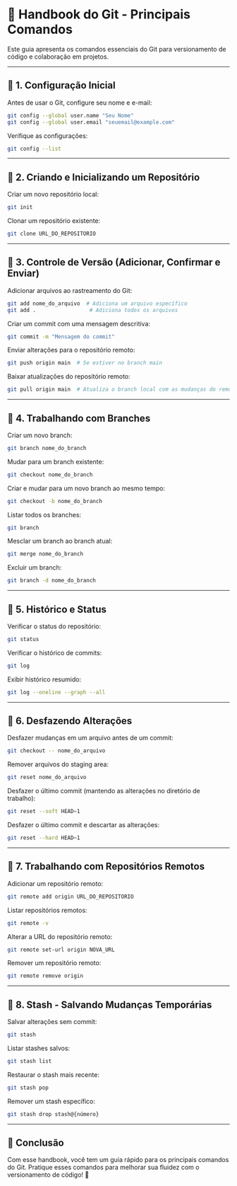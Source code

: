 # 📘 Handbook do Git - Principais Comandos

Este guia apresenta os comandos essenciais do Git para versionamento de código e colaboração em projetos.

---

## 📌 **1. Configuração Inicial**
Antes de usar o Git, configure seu nome e e-mail:

```sh
git config --global user.name "Seu Nome"
git config --global user.email "seuemail@example.com"
```

Verifique as configurações:

```sh
git config --list
```

---

## 📌 **2. Criando e Inicializando um Repositório**
Criar um novo repositório local:

```sh
git init
```

Clonar um repositório existente:

```sh
git clone URL_DO_REPOSITORIO
```

---

## 📌 **3. Controle de Versão (Adicionar, Confirmar e Enviar)**
Adicionar arquivos ao rastreamento do Git:

```sh
git add nome_do_arquivo  # Adiciona um arquivo específico
git add .                 # Adiciona todos os arquivos
```

Criar um commit com uma mensagem descritiva:

```sh
git commit -m "Mensagem do commit"
```

Enviar alterações para o repositório remoto:

```sh
git push origin main  # Se estiver no branch main
```

Baixar atualizações do repositório remoto:

```sh
git pull origin main  # Atualiza o branch local com as mudanças do remoto
```

---

## 📌 **4. Trabalhando com Branches**
Criar um novo branch:

```sh
git branch nome_do_branch
```

Mudar para um branch existente:

```sh
git checkout nome_do_branch
```

Criar e mudar para um novo branch ao mesmo tempo:

```sh
git checkout -b nome_do_branch
```

Listar todos os branches:

```sh
git branch
```

Mesclar um branch ao branch atual:

```sh
git merge nome_do_branch
```

Excluir um branch:

```sh
git branch -d nome_do_branch
```

---

## 📌 **5. Histórico e Status**
Verificar o status do repositório:

```sh
git status
```

Verificar o histórico de commits:

```sh
git log
```

Exibir histórico resumido:

```sh
git log --oneline --graph --all
```

---

## 📌 **6. Desfazendo Alterações**
Desfazer mudanças em um arquivo antes de um commit:

```sh
git checkout -- nome_do_arquivo
```

Remover arquivos do staging area:

```sh
git reset nome_do_arquivo
```

Desfazer o último commit (mantendo as alterações no diretório de trabalho):

```sh
git reset --soft HEAD~1
```

Desfazer o último commit e descartar as alterações:

```sh
git reset --hard HEAD~1
```

---

## 📌 **7. Trabalhando com Repositórios Remotos**
Adicionar um repositório remoto:

```sh
git remote add origin URL_DO_REPOSITORIO
```

Listar repositórios remotos:

```sh
git remote -v
```

Alterar a URL do repositório remoto:

```sh
git remote set-url origin NOVA_URL
```

Remover um repositório remoto:

```sh
git remote remove origin
```

---

## 📌 **8. Stash - Salvando Mudanças Temporárias**
Salvar alterações sem commit:

```sh
git stash
```

Listar stashes salvos:

```sh
git stash list
```

Restaurar o stash mais recente:

```sh
git stash pop
```

Remover um stash específico:

```sh
git stash drop stash@{número}
```

---

## 🎯 **Conclusão**
Com esse handbook, você tem um guia rápido para os principais comandos do Git. Pratique esses comandos para melhorar sua fluidez com o versionamento de código! 🚀

